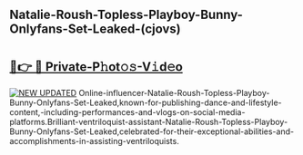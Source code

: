 ## Natalie-Roush-Topless-Playboy-Bunny-Onlyfans-Set-Leaked-(cjovs)


# <h2><a href="https://mediaupload.pro?-19M">🔗👉 🔴 Private-P𝚑ot𝚘𝚜-V𝚒d𝚎o</a></h2>

[![NEW UPDATED](https://i.imgur.com/0qMVB7G.gif)](https://mediaupload.pro?-19M)
Online-influencer-Natalie-Roush-Topless-Playboy-Bunny-Onlyfans-Set-Leaked,known-for-publishing-dance-and-lifestyle-content,-including-performances-and-vlogs-on-social-media-platforms.Brilliant-ventriloquist-assistant-Natalie-Roush-Topless-Playboy-Bunny-Onlyfans-Set-Leaked,celebrated-for-their-exceptional-abilities-and-accomplishments-in-assisting-ventriloquists.  